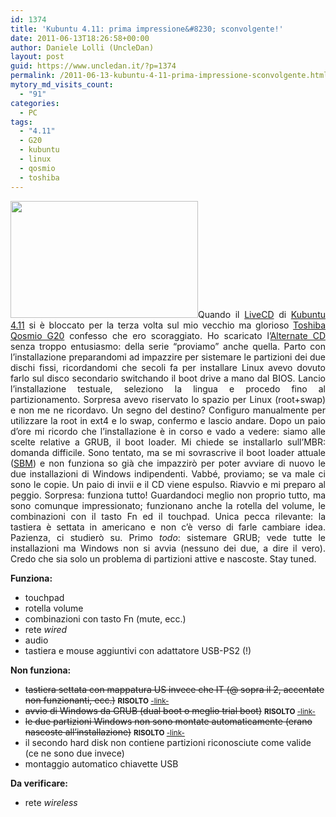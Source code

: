 ```yaml
---
id: 1374
title: 'Kubuntu 4.11: prima impressione&#8230; sconvolgente!'
date: 2011-06-13T18:26:58+00:00
author: Daniele Lolli (UncleDan)
layout: post
guid: https://www.uncledan.it/?p=1374
permalink: /2011-06-13-kubuntu-4-11-prima-impressione-sconvolgente.html
mytory_md_visits_count:
  - "91"
categories:
  - PC
tags:
  - "4.11"
  - G20
  - kubuntu
  - linux
  - qosmio
  - toshiba
---
```

<p style="text-align: justify;">
  <a title="Kubuntu 4.11 on Toshiba Qosmio G20 - Screenshot" href="https://www.uncledan.it/wp-content/uploads/2011/06/kubuntu-4-11-on-toshiba-qosmio-g20.png" target="_blank"><img class="alignright size-medium wp-image-1382" title="kubuntu-4-11-on-toshiba-qosmio-g20" src="https://www.uncledan.it/wp-content/uploads/2011/06/kubuntu-4-11-on-toshiba-qosmio-g20-300x187.png" alt="" width="300" height="187" srcset="https://www.danielelolli.it/wp-content/uploads/2011/06/kubuntu-4-11-on-toshiba-qosmio-g20-300x187.png 300w, https://www.danielelolli.it/wp-content/uploads/2011/06/kubuntu-4-11-on-toshiba-qosmio-g20-1024x640.png 1024w, https://www.danielelolli.it/wp-content/uploads/2011/06/kubuntu-4-11-on-toshiba-qosmio-g20.png 1440w" sizes="(max-width: 300px) 100vw, 300px" /></a>Quando il <a title="Kubuntu - Download" href="http://www.kubuntu.org/getkubuntu/" target="_blank">LiveCD</a> di <a title="Kubuntu - Home Page" href="http://www.kubuntu.org/" target="_blank">Kubuntu 4.11</a> si è bloccato per la terza volta sul mio vecchio ma glorioso <a title="Toshiba Qosmio G20" href="http://it.computers.toshiba-europe.com/innovation/jsp/SUPPORTSECTION/discontinuedProductPage.do?service=IT&PRODUCT_ID=102997&DISC_MODEL=1" target="_blank">Toshiba Qosmio G20</a> confesso che ero scoraggiato. Ho scaricato l&#8217;<a title="Kubuntu - About Alternate CD" href="http://www.kubuntu.org/getkubuntu/" target="_blank">Alternate CD</a> senza troppo entusiasmo: della serie &#8220;proviamo&#8221; anche quella. Parto con l&#8217;installazione preparandomi ad impazzire per sistemare le partizioni dei due dischi fissi, ricordandomi che secoli fa per installare Linux avevo dovuto farlo sul disco secondario switchando il boot drive a mano dal BIOS. Lancio l&#8217;installazione testuale, seleziono la lingua e procedo fino al partizionamento. Sorpresa avevo riservato lo spazio per Linux (root+swap) e non me ne ricordavo. Un segno del destino? Configuro manualmente per utilizzare la root in ext4 e lo swap, confermo e lascio andare. Dopo un paio d&#8217;ore mi ricordo che l&#8217;installazione è in corso e vado a vedere: siamo alle scelte relative a GRUB, il boot loader. Mi chiede se installarlo sull&#8217;MBR: domanda difficile. Sono tentato, ma se mi sovrascrive il boot loader attuale (<a title="Smart Boot Manager" href="http://btmgr.sourceforge.net/" target="_blank">SBM</a>) e non funziona so già che impazzirò per poter avviare di nuovo le due installazioni di Windows indipendenti. Vabbé, proviamo; se va male ci sono le copie. Un paio di invii e il CD viene espulso. Riavvio e mi preparo al peggio. Sorpresa: funziona tutto! Guardandoci meglio non proprio tutto, ma sono comunque impressionato; funzionano anche la rotella del volume, le combinazioni con il tasto Fn ed il touchpad. Unica pecca rilevante: la tastiera è settata in americano e non c&#8217;è verso di farle cambiare idea. Pazienza, ci studierò su. Primo <em>todo</em>: sistemare GRUB; vede tutte le installazioni ma Windows non si avvia (nessuno dei due, a dire il vero). Credo che sia solo un problema di partizioni attive e nascoste. Stay tuned.
</p>

<p style="text-align: justify;">
  <strong>Funziona:</strong>
</p>

  * touchpad
  * rotella volume
  * combinazioni con tasto Fn (mute, ecc.)
  * rete _wired_
  * audio
  * tastiera e mouse aggiuntivi con adattatore USB-PS2 (!)

<p style="text-align: justify;">
  <strong>Non funziona:</strong>
</p>

  * <span style="text-decoration: line-through;">tastiera settata con mappatura US invece che IT (@ sopra il 2, accentate non funzionanti, ecc.)</span> <small><strong>RISOLTO</strong> <a title="Kubuntu 4.11: mappatura tastiera italiana" href="https://www.uncledan.it/2011/06/kubuntu-4-11-mappatura-tastiera-italiana/">-link-</a></small>
  * <span style="text-decoration: line-through;">avvio di Windows da GRUB (dual boot o meglio trial boot)</span> <small><strong>RISOLTO</strong> <a title="Kubuntu 4.11: GRUB2 e installazioni Windows multiple" href="https://www.uncledan.it/2011/06/kubuntu-4-11-grub2-e-installazioni-windows-multiple/">-link-</a></small>
  * <span style="text-decoration: line-through;">le due partizioni Windows non sono montate automaticamente (erano nascoste all&#8217;installazione)</span> <small><strong>RISOLTO</strong> <a title="Kubuntu 4.11: GRUB2 e installazioni Windows multiple" href="https://www.uncledan.it/2011/06/kubuntu-4-11-grub2-e-installazioni-windows-multiple#unhide_windows">-link-</a></small>
  * il secondo hard disk non contiene partizioni riconosciute come valide (ce ne sono due invece)
  * montaggio automatico chiavette USB

<p style="text-align: justify;">
  <strong>Da verificare:</strong>
</p>

  * rete _wireless_